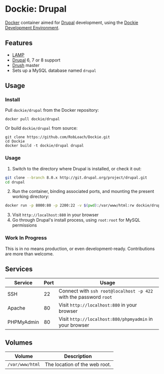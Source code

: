 # Dockie: Drupal

[Docker](http://docker.com) container aimed for [Drupal](http://drupal.org) development, using the [Dockie Development Environment](http://github.com/robloach/dockie).


## Features

* [LAMP](../lamp)
* [Drupal](http://drupal.org) 6, 7 or 8 support
* [Drush](http://github.com/drush-ops/drush) master
* Sets up a MySQL database named `drupal`


## Usage

### Install

Pull `dockie/drupal` from the Docker repository:

    docker pull dockie/drupal

Or build `dockie/drupal` from source:

    git clone https://github.com/RobLoach/Dockie.git
    cd Dockie
    docker build -t dockie/drupal drupal


### Usage

1. Switch to the directory where Drupal is installed, or check it out:

  ``` bash
  git clone --branch 8.0.x http://git.drupal.org/project/drupal.git
  cd drupal
  ```

2. Run the container, binding associated ports, and mounting the present working
directory:

  ``` bash
  docker run -p 8000:80 -p 2200:22 -v $(pwd):/var/www/html:rw dockie/drupal
  ```

3. Visit `http://localhost:880` in your browser
4. Go through Drupal's install process, using `root:root` for MySQL permissions


### Work In Progress

This is in no means production, or even development-ready. Contributions are
more than welcome.


## Services

Service     | Port | Usage
------------|------|------
SSH         | 22   | Connect with `ssh root@localhost -p 422` with the password `root`
Apache      | 80   | Visit `http://localhost:880` in your browser
PHPMyAdmin  | 80   | Visit `http://localhost:880/phpmyadmin` in your browser


## Volumes

Volume          | Description
----------------|-------------
`/var/www/html` | The location of the web root.
